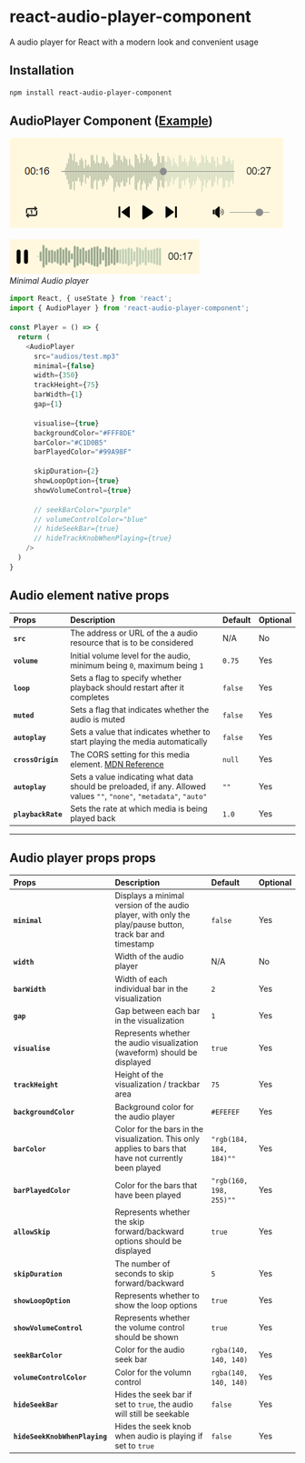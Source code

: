 # **react-audio-player-component**
A audio player for React with a modern look and convenient usage

## Installation
```sh
npm install react-audio-player-component
```

## **AudioPlayer** Component ([Example](https://stackblitz.com/edit/stackblitz-starters-t5nci5?file=src%2FApp.tsx))

![screenshot](./assets/AudioPlayer.png)
<br /><br />
![screenshot](./assets/AudioPlayerMinimal.png)
<br />
*Minimal Audio player*

```js
import React, { useState } from 'react';
import { AudioPlayer } from 'react-audio-player-component';

const Player = () => {
  return (
    <AudioPlayer 
      src="audios/test.mp3"
      minimal={false}
      width={350}
      trackHeight={75}
      barWidth={1}
      gap={1}

      visualise={true}
      backgroundColor="#FFF8DE"
      barColor="#C1D0B5"
      barPlayedColor="#99A98F"

      skipDuration={2}
      showLoopOption={true}
      showVolumeControl={true}

      // seekBarColor="purple"
      // volumeControlColor="blue"
      // hideSeekBar={true}
      // hideTrackKnobWhenPlaying={true}
    />
  )
}

```
## Audio element native props
| Props  | Description | Default | Optional |
| :------------ |:--------------- |:--------------- | :--------------- |
| **`src`**  | The address or URL of the a audio resource that is to be considered | N/A | No |
| **`volume`** | Initial volume level for the audio, minimum being `0`, maximum being `1` | `0.75` | Yes |
| **`loop`** | Sets a flag to specify whether playback should restart after it completes | `false` | Yes |
| **`muted`** | Sets a flag that indicates whether the audio is muted | `false` | Yes |
| **`autoplay`** | Sets a value that indicates whether to start playing the media automatically | `false` | Yes |
| **`crossOrigin`** | The CORS setting for this media element. [MDN Reference](https://developer.mozilla.org/en-US/docs/Web/API/HTMLMediaElement/crossOrigin) | `null` | Yes |
| **`autoplay`** | Sets a value indicating what data should be preloaded, if any. Allowed values `""`, `"none"`, `"metadata"`, `"auto"` | `""` | Yes |
| **`playbackRate`** | Sets the rate at which media is being played back | `1.0` | Yes |
---
## Audio player props props
| Props  | Description | Default | Optional |
| :------------ |:--------------- |:--------------- | :--------------- |
| **`minimal`** | Displays a minimal version of the audio player, with only the play/pause button, track bar and timestamp | `false` | Yes |
| **`width`** | Width of the audio player | N/A | No |
| **`barWidth`** | Width of each individual bar in the visualization | `2` | Yes |     
| **`gap`** |  Gap between each bar in the visualization | `1` | Yes |
| **`visualise`** |  Represents whether the audio visualization (waveform) should be displayed | `true` | Yes |
| **`trackHeight`** |  Height of the visualization / trackbar area | `75` | Yes |
| **`backgroundColor`** |  Background color for the audio player | `#EFEFEF` | Yes |
| **`barColor`** |  Color for the bars in the visualization. This only applies to bars that have not currently been played | `"rgb(184, 184, 184)""` | Yes |
| **`barPlayedColor`** |  Color for the bars that have been played | `"rgb(160, 198, 255)""` | Yes |
| **`allowSkip`** |  Represents whether the skip forward/backward options should be displayed | `true` | Yes |
| **`skipDuration`** |  The number of seconds to skip forward/backward | `5` | Yes |
| **`showLoopOption`** |  Represents whether to show the loop options | `true` | Yes |
| **`showVolumeControl`** |  Represents whether the volume control should be shown | `true` | Yes |
| **`seekBarColor`** |  Color for the audio seek bar | `rgba(140, 140, 140)` | Yes |
| **`volumeControlColor`** |  Color for the volumn control | `rgba(140, 140, 140)` | Yes |
| **`hideSeekBar`** |  Hides the seek bar if set to `true`, the audio will still be seekable | `false` | Yes |
| **`hideSeekKnobWhenPlaying`** |  Hides the seek knob when audio is playing if set to `true` | `false` | Yes |
